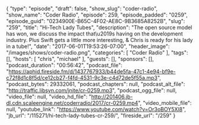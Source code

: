 {
  "type": "episode",
  "draft": false,
  "show_slug": "coder-radio",
  "show_name": "Coder Radio",
  "episode": 259,
  "episode_padded": "0259",
  "episode_guid": "0234900E-B65C-4F02-AE8C-9B3685A8252B",
  "slug": "259",
  "title": "Hi-Tech Lady Tubes",
  "description": "The open source model has won, we discuss the impact that\u2019s having on the development industry. Plus Swift gets a little more interesting, & Chris is ready for his lady in a tube!",
  "date": "2017-06-01T19:53:26-07:00",
  "header_image": "/images/shows/coder-radio.png",
  "categories": [
    "Coder Radio"
  ],
  "tags": [],
  "hosts": [
    "chris",
    "michael"
  ],
  "guests": [],
  "sponsors": [],
  "podcast_duration": "00:56:42",
  "podcast_file": "https://aphid.fireside.fm/d/1437767933/b44de5fa-47c1-4e94-bf9e-c72f8d1c8f5d/ce12cb27-f4fd-4531-9c3e-c4d72de5f55a.mp3",
  "podcast_bytes": 29332061,
  "podcast_chapters": null,
  "podcast_alt_file": "http://traffic.libsyn.com/jnite/cr-0259.mp3",
  "podcast_ogg_file": null,
  "video_file": null,
  "video_hd_file": "http://201406.jb-dl.cdn.scaleengine.net/coderradio/2017/cr-0259.mp4",
  "video_mobile_file": null,
  "youtube_link": "https://www.youtube.com/watch?v=Or3oBOY5Xl8",
  "jb_url": "/115271/hi-tech-lady-tubes-cr-259/",
  "fireside_url": "/259"
}

